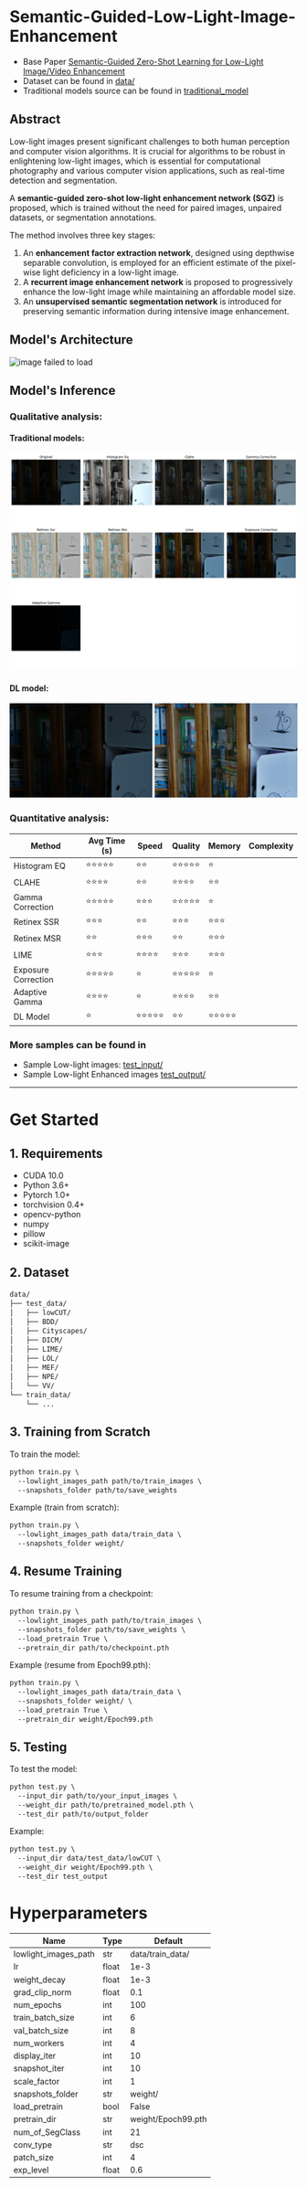 # Semantic-Guided-Low-Light-Image-Enhancement

* Base Paper [Semantic-Guided Zero-Shot Learning for Low-Light Image/Video Enhancement](http://arxiv.org/abs/2110.00970)
* Dataset can be found in [data/](data/)
* Traditional models source can be found in [traditional_model](traditional_model/)

## Abstract
Low-light images present significant challenges to both human perception and computer vision algorithms. It is crucial for algorithms to be robust in enlightening low-light images, which is essential for computational photography and various computer vision applications, such as real-time detection and segmentation.

A **semantic-guided zero-shot low-light enhancement network (SGZ)** is proposed, which is trained without the need for paired images, unpaired datasets, or segmentation annotations.

The method involves three key stages:
1.  An **enhancement factor extraction network**, designed using depthwise separable convolution, is employed for an efficient estimate of the pixel-wise light deficiency in a low-light image.
2.  A **recurrent image enhancement network** is proposed to progressively enhance the low-light image while maintaining an affordable model size.
3.  An **unsupervised semantic segmentation network** is introduced for preserving semantic information during intensive image enhancement.


## Model's Architecture
![image failed to load](main_architecture.jpg)


## Model's Inference
### Qualitative analysis:
#### Traditional models:
![image failed to load](traditional_model/traditional_comparison.png)
#### DL model:
<p>
    <img src="test_input/1.png" width="250px">
    <img src="test_output/1.png" width="250px">
</p>

### Quantitative analysis:

| Method              | Avg Time (s) | Speed  | Quality | Memory | Complexity |
|---------------------|--------------|--------|---------|--------|------------|
| Histogram EQ        | ⭐⭐⭐⭐⭐ | ⭐⭐      | ⭐⭐⭐⭐⭐  | ⭐          |
| CLAHE               | ⭐⭐⭐⭐  | ⭐⭐      | ⭐⭐⭐⭐   | ⭐⭐         |
| Gamma Correction    | ⭐⭐⭐⭐⭐ | ⭐⭐⭐     | ⭐⭐⭐⭐⭐  | ⭐          |
| Retinex SSR         | ⭐⭐⭐   | ⭐⭐      | ⭐⭐⭐    | ⭐⭐⭐        |
| Retinex MSR         | ⭐⭐    | ⭐⭐⭐     | ⭐⭐     | ⭐⭐⭐        |
| LIME                | ⭐⭐⭐   | ⭐⭐⭐⭐    | ⭐⭐⭐    | ⭐⭐⭐        |
| Exposure Correction | ⭐⭐⭐⭐⭐ | ⭐       | ⭐⭐⭐⭐⭐  | ⭐          |
| Adaptive Gamma      | ⭐⭐⭐⭐  | ⭐       | ⭐⭐⭐⭐   | ⭐⭐         |
| DL Model            | ⭐     | ⭐⭐⭐⭐⭐   | ⭐⭐     | ⭐⭐⭐⭐⭐      |




### More samples can be found in
* Sample Low-light images: [test_input/](test_input/)
* Sample Low-light Enhanced images [test_output/](test_output/)

---

# Get Started

## 1. Requirements
* CUDA 10.0
* Python 3.6+
* Pytorch 1.0+
* torchvision 0.4+
* opencv-python
* numpy
* pillow
* scikit-image

## 2. Dataset
```
data/
├── test_data/
│   ├── lowCUT/
│   ├── BDD/
│   ├── Cityscapes/
│   ├── DICM/
│   ├── LIME/
│   ├── LOL/
│   ├── MEF/
│   ├── NPE/
│   └── VV/
└── train_data/
    └── ...
```

## 3. Training from Scratch
To train the model:
```
python train.py \
  --lowlight_images_path path/to/train_images \
  --snapshots_folder path/to/save_weights
```

Example (train from scratch):
```
python train.py \
  --lowlight_images_path data/train_data \
  --snapshots_folder weight/
```

## 4. Resume Training

To resume training from a checkpoint:
```
python train.py \
  --lowlight_images_path path/to/train_images \
  --snapshots_folder path/to/save_weights \
  --load_pretrain True \
  --pretrain_dir path/to/checkpoint.pth
```

Example (resume from Epoch99.pth):
```
python train.py \
  --lowlight_images_path data/train_data \
  --snapshots_folder weight/ \
  --load_pretrain True \
  --pretrain_dir weight/Epoch99.pth
```

 
## 5. Testing

To test the model:
```
python test.py \
  --input_dir path/to/your_input_images \
  --weight_dir path/to/pretrained_model.pth \
  --test_dir path/to/output_folder 
```

Example:
```
python test.py \
  --input_dir data/test_data/lowCUT \
  --weight_dir weight/Epoch99.pth \
  --test_dir test_output
```


# Hyperparameters
| Name                 | Type  | Default            | 
|----------------------|-------|--------------------|
| lowlight_images_path | str   | data/train_data/   |         
| lr                   | float | 1e-3               |          
| weight_decay         | float | 1e-3               |            
| grad_clip_norm       | float | 0.1                |            
| num_epochs           | int   | 100                |          
| train_batch_size     | int   | 6                  |          
| val_batch_size       | int   | 8                  |           
| num_workers          | int   | 4                  |         
| display_iter         | int   | 10                 |         
| snapshot_iter        | int   | 10                 |        
| scale_factor         | int   | 1                  |         
| snapshots_folder     | str   | weight/            |         
| load_pretrain        | bool  | False              |       
| pretrain_dir         | str   | weight/Epoch99.pth |         
| num_of_SegClass      | int   | 21                 |        
| conv_type            | str   | dsc                |        
| patch_size           | int   | 4                  |        
| exp_level            | float | 0.6                |       


